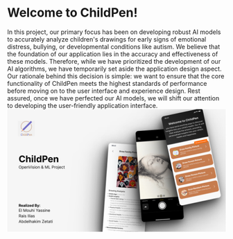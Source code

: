 # Welcome to ChildPen!

In this project, our primary focus has been on developing robust AI models to accurately analyze children's drawings for early signs of emotional distress, bullying, or developmental conditions like autism. 
We believe that the foundation of our application lies in the accuracy and effectiveness of these models. 
Therefore, while we have prioritized the development of our AI algorithms, we have temporarily set aside the application design aspect. Our rationale behind this decision is simple: we want to ensure that the core functionality of ChildPen meets the highest standards of performance before moving on to the user interface and experience design. 
Rest assured, once we have perfected our AI models, we will shift our attention to developing the user-friendly application interface.
![childPen](https://github.com/artfull-boy/ChildPen/blob/main/Slide%201.png)

